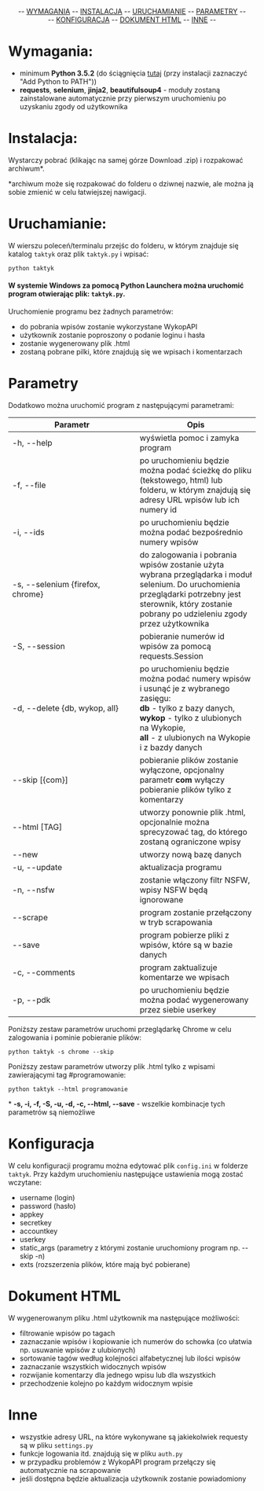 <p align="center">
-- <a href="#wymagania">WYMAGANIA</a>
-- <a href="#instalacja">INSTALACJA</a>
-- <a href="#uruchamianie">URUCHAMIANIE</a>
-- <a href="#parametry">PARAMETRY</a> --
<br>
-- <a href="#konfiguracja">KONFIGURACJA</a>
-- <a href="#dokument-html">DOKUMENT HTML</a>
-- <a href="#inne">INNE</a> --
</p> 

# Wymagania:
* minimum **Python 3.5.2** (do ściągnięcia [tutaj](https://www.python.org/downloads/) (przy instalacji zaznaczyć "Add Python to PATH"))
* **requests**, **selenium**, **jinja2**, **beautifulsoup4** - moduły zostaną zainstalowane automatycznie przy pierwszym uruchomieniu po uzyskaniu zgody od użytkownika

# Instalacja:
Wystarczy pobrać (klikając na samej górze Download .zip) i rozpakować archiwum*.

*archiwum może się rozpakować do folderu o dziwnej nazwie, ale można ją sobie zmienić w celu łatwiejszej nawigacji. 

# Uruchamianie:
W wierszu poleceń/terminalu przejśc do folderu, w którym znajduje się katalog `taktyk` oraz plik `taktyk.py` i wpisać:

    python taktyk
   
#### W systemie Windows za pomocą Python Launchera można uruchomić program otwierając plik: `taktyk.py`.

Uruchomienie programu bez żadnych parametrów:

- do pobrania wpisów zostanie wykorzystane WykopAPI
- użytkownik zostanie poproszony o podanie loginu i hasła
- zostanie wygenerowany plik .html
- zostaną pobrane pilki, które znajdują się we wpisach i komentarzach

# Parametry
Dodatkowo można uruchomić program z następującymi parametrami:

&nbsp;&nbsp;&nbsp;&nbsp;&nbsp;&nbsp;&nbsp;&nbsp;&nbsp;&nbsp;&nbsp;&nbsp;&nbsp;&nbsp;&nbsp;&nbsp;&nbsp;&nbsp;&nbsp;&nbsp;Parametr&nbsp;&nbsp;&nbsp;&nbsp;&nbsp;&nbsp;&nbsp;&nbsp;&nbsp;&nbsp;&nbsp;&nbsp;&nbsp;&nbsp;&nbsp;&nbsp;&nbsp;&nbsp;&nbsp;&nbsp; | Opis
------------|------------
-h, -\-help | wyświetla pomoc i zamyka program
-f, -\-file | po uruchomieniu będzie można podać ścieżkę do pliku (tekstowego, html) lub folderu, w którym znajdują się adresy URL wpisów lub ich numery id
-i, -\-ids | po uruchomieniu będzie można podać bezpośrednio numery wpisów
-s, -\-selenium {firefox, chrome} | do zalogowania i pobrania wpisów zostanie użyta wybrana przeglądarka i moduł selenium. Do uruchomienia przeglądarki potrzebny jest sterownik, który zostanie pobrany po udzieleniu zgody przez użytkownika
-S, -\-session | pobieranie numerów id wpisów za pomocą requests.Session
-d, -\-delete {db, wykop, all} | po uruchomieniu będzie można podać numery wpisów i usunąć je z wybranego zasięgu:<br> **db** - tylko z bazy danych,<br> **wykop** - tylko z ulubionych na Wykopie,<br> **all** - z ulubionych na Wykopie i z bazdy danych
-\-skip [{com}] | pobieranie plików zostanie wyłączone, opcjonalny parametr **com** wyłączy pobieranie plików tylko z komentarzy
-\-html [TAG] | utworzy ponownie plik .html, opcjonalnie można sprecyzować tag, do którego zostaną ograniczone wpisy
-\-new | utworzy nową bazę danych
-u, -\-update | aktualizacja programu
-n, -\-nsfw | zostanie włączony filtr NSFW, wpisy NSFW będą ignorowane
-\-scrape | program zostanie przełączony w tryb scrapowania
-\-save | program pobierze pliki z wpisów, które są w bazie danych
-c, -\-comments | program zaktualizuje komentarze we wpisach
-p, -\-pdk | po uruchomieniu będzie można podać wygenerowany przez siebie userkey

Poniższy zestaw parametrów uruchomi przeglądarkę Chrome w celu zalogowania i pominie pobieranie plików:

    python taktyk -s chrome --skip
    
Poniższy zestaw parametrów utworzy plik .html tylko z wpisami zawierającymi tag #programowanie:
    
    python taktyk --html programowanie

\* **-s, -i, -f, -S, -u, -d, -c, -\-html, -\-save** -  wszelkie kombinacje tych parametrów są niemożliwe

# Konfiguracja

W celu konfiguracji programu można edytować plik `config.ini` w folderze `taktyk`. Przy każdym uruchomieniu następujące ustawienia mogą zostać wczytane:
- username (login)
- password (hasło)
- appkey
- secretkey
- accountkey
- userkey
- static_args (parametry z którymi zostanie uruchomiony program np. -\-skip -n)
- exts (rozszerzenia plików, które mają być pobierane)

# Dokument HTML
W wygenerowanym pliku .html użytkownik ma następujące możliwości:
- filtrowanie wpisów po tagach
- zaznaczanie wpisów i kopiowanie ich numerów do schowka (co ułatwia np. usuwanie wpisów z ulubionych)
- sortowanie tagów według kolejności alfabetycznej lub ilości wpisów
- zaznaczanie wszystkich widocznych wpisów
- rozwijanie komentarzy dla jednego wpisu lub dla wszystkich
- przechodzenie kolejno po każdym widocznym wpisie

# Inne
- wszystkie adresy URL, na które wykonywane są jakiekolwiek requesty są w pliku `settings.py`
- funkcje logowania itd. znajdują się w pliku `auth.py`
- w przypadku problemów z WykopAPI program przełączy się automatycznie na scrapowanie
- jeśli dostępna będzie aktualizacja użytkownik zostanie powiadomiony